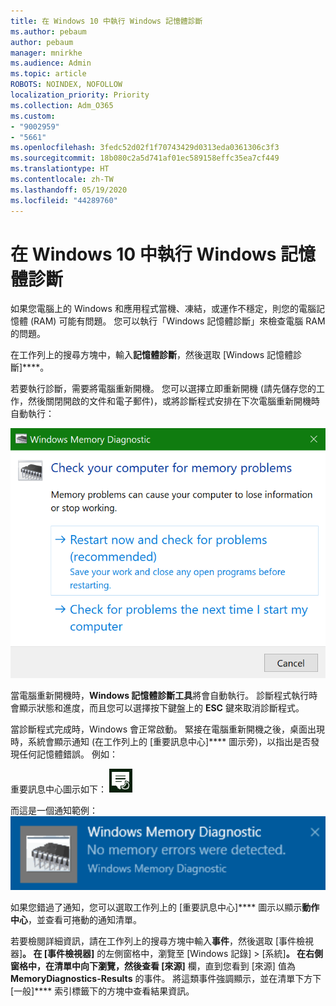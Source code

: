 ```yaml
---
title: 在 Windows 10 中執行 Windows 記憶體診斷
ms.author: pebaum
author: pebaum
manager: mnirkhe
ms.audience: Admin
ms.topic: article
ROBOTS: NOINDEX, NOFOLLOW
localization_priority: Priority
ms.collection: Adm_O365
ms.custom:
- "9002959"
- "5661"
ms.openlocfilehash: 3fedc52d02f1f70743429d0313eda0361306c3f3
ms.sourcegitcommit: 18b080c2a5d741af01ec589158effc35ea7cf449
ms.translationtype: HT
ms.contentlocale: zh-TW
ms.lasthandoff: 05/19/2020
ms.locfileid: "44289760"
---
```

# <a name="run-windows-memory-diagnostics-in-windows-10"></a>在 Windows 10 中執行 Windows 記憶體診斷

如果您電腦上的 Windows 和應用程式當機、凍結，或運作不穩定，則您的電腦記憶體 (RAM) 可能有問題。 您可以執行「Windows 記憶體診斷」來檢查電腦 RAM 的問題。

在工作列上的搜尋方塊中，輸入**記憶體診斷**，然後選取 [Windows 記憶體診斷]****。 

若要執行診斷，需要將電腦重新開機。 您可以選擇立即重新開機 (請先儲存您的工作，然後關閉開啟的文件和電子郵件)，或將診斷程式安排在下次電腦重新開機時自動執行：

![Windows 記憶體診斷](media/windows-memory-diagnostic.png)

當電腦重新開機時，**Windows 記憶體診斷工具**將會自動執行。 診斷程式執行時會顯示狀態和進度，而且您可以選擇按下鍵盤上的 **ESC** 鍵來取消診斷程式。

當診斷程式完成時，Windows 會正常啟動。
緊接在電腦重新開機之後，桌面出現時，系統會顯示通知 (在工作列上的 [重要訊息中心]**** 圖示旁)，以指出是否發現任何記憶體錯誤。 例如：

重要訊息中心圖示如下： ![重要訊息中心圖示](media/action-center-icon.png) 

而這是一個通知範例： ![沒有記憶體錯誤](media/no-memory-errors.png)

如果您錯過了通知，您可以選取工作列上的 [重要訊息中心]**** 圖示以顯示**動作中心**，並查看可捲動的通知清單。

若要檢閱詳細資訊，請在工作列上的搜尋方塊中輸入**事件**，然後選取 [事件檢視器]****。 在 [事件檢視器]**** 的左側窗格中，瀏覽至 [Windows 記錄] > [系統]****。 在右側窗格中，在清單中向下瀏覽，然後查看 [來源]**** 欄，直到您看到 [來源] 值為 **MemoryDiagnostics-Results** 的事件。 將這類事件強調顯示，並在清單下方下 [一般]**** 索引標籤下的方塊中查看結果資訊。
